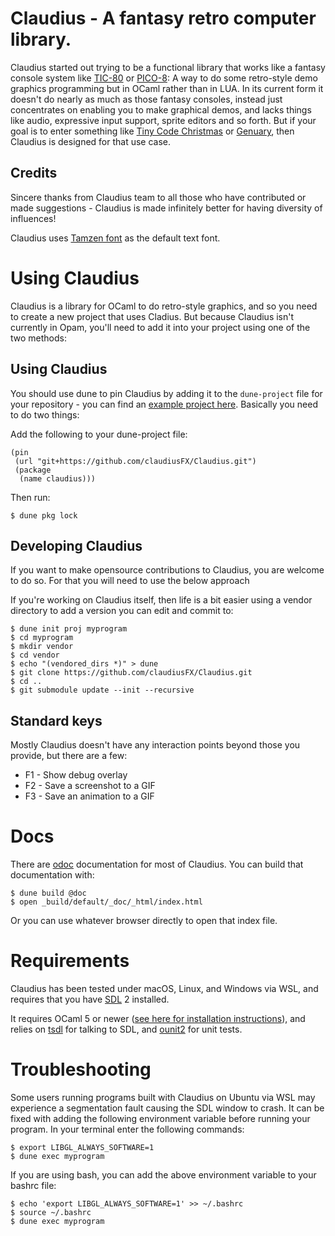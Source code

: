 # Claudius - A fantasy retro computer library.

Claudius started out trying to be a functional library that works like a fantasy console system like [TIC-80](https://tic80.com) or [PICO-8](https://www.lexaloffle.com/pico-8.php): A way to do some retro-style demo graphics programming but in OCaml rather than in LUA. In its current form it doesn't do nearly as much as those fantasy consoles, instead just concentrates on enabling you to make graphical demos, and lacks things like audio, expressive input support, sprite editors and so forth. But if your goal is to enter something like [Tiny Code Christmas](https://tcc.lovebyte.party) or [Genuary](https://genuary.art), then Claudius is designed for that use case.

## Credits

Sincere thanks from Claudius team to all those who have contributed or made suggestions - Claudius is made infinitely better for having diversity of influences!

Claudius uses [Tamzen font](https://github.com/sunaku/tamzen-font) as the default text font.

# Using Claudius

Claudius is a library for OCaml to do retro-style graphics, and so you need to create a new project that uses Cladius. But because Claudius isn't currently in Opam, you'll need to add it into your project using one of the two methods:

## Using Claudius

You should use dune to pin Claudius by adding it to the `dune-project` file for your repository - you can find an [example project here](https://github.com/gridbugs/hello-claudius). Basically you need to do two things:

Add the following to your dune-project file:

```
(pin
 (url "git+https://github.com/claudiusFX/Claudius.git")
 (package
  (name claudius)))
```

Then run:

```shell
$ dune pkg lock
```

## Developing Claudius

If you want to make opensource contributions to Claudius, you are welcome to do so. For that you will need to use the below approach

If you're working on Claudius itself, then life is a bit easier using a vendor directory to add a version you can edit and commit to:

```shell
$ dune init proj myprogram
$ cd myprogram
$ mkdir vendor
$ cd vendor
$ echo "(vendored_dirs *)" > dune
$ git clone https://github.com/claudiusFX/Claudius.git
$ cd ..
$ git submodule update --init --recursive
```

## Standard keys

Mostly Claudius doesn't have any interaction points beyond those you provide, but there are a few:

* F1 - Show debug overlay
* F2 - Save a screenshot to a GIF
* F3 - Save an animation to a GIF

# Docs

There are [odoc](https://github.com/ocaml/odoc) documentation for most of Claudius. You can build that documentation with:

```shell
$ dune build @doc
$ open _build/default/_doc/_html/index.html
```
 
Or you can use whatever browser directly to open that index file.

# Requirements

Claudius has been tested under macOS, Linux, and Windows via WSL, and requires that you have [SDL](https://www.libsdl.org) 2 installed.

It requires OCaml 5 or newer ([see here for installation instructions](https://ocaml.org/releases/5.3.0#installation-instructions)), and relies on [tsdl](https://github.com/dbuenzli/tsdl) for talking to SDL, and [ounit2](https://opam.ocaml.org/packages/ounit2/) for unit tests.

# Troubleshooting

Some users running programs built with Claudius on Ubuntu via WSL may experience a segmentation fault causing the SDL window to crash. It can be fixed with adding the following environment variable before running your program. In your terminal enter the following commands:

```shell
$ export LIBGL_ALWAYS_SOFTWARE=1
$ dune exec myprogram
```

If you are using bash, you can add the above environment variable to your bashrc file:

```shell
$ echo 'export LIBGL_ALWAYS_SOFTWARE=1' >> ~/.bashrc
$ source ~/.bashrc
$ dune exec myprogram
```
